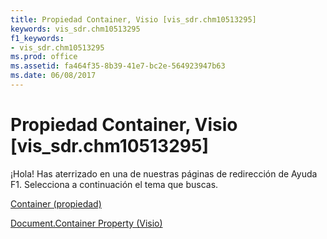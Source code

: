 ```yaml
---
title: Propiedad Container, Visio [vis_sdr.chm10513295]
keywords: vis_sdr.chm10513295
f1_keywords:
- vis_sdr.chm10513295
ms.prod: office
ms.assetid: fa464f35-8b39-41e7-bc2e-564923947b63
ms.date: 06/08/2017
---
```





# Propiedad Container, Visio [vis_sdr.chm10513295]

¡Hola! Has aterrizado en una de nuestras páginas de redirección de Ayuda F1. Selecciona a continuación el tema que buscas.


 [Container (propiedad)](http://msdn.microsoft.com/library/document.container-property-visio%28Office.15%29.aspx)


 [Document.Container Property (Visio)](http://msdn.microsoft.com/library/aa08d0da-1823-526e-3e3f-a420adb3597c.aspx)

